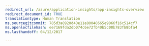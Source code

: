 ```yaml
---
redirect_url: /azure/application-insights/app-insights-overview
redirect_document_id: TRUE
translationtype: Human Translation
ms.sourcegitcommit: 785d3a8920d48e11e80048665e9866f16c514cf7
ms.openlocfilehash: ee7169fda2db074c6e72fb40b5c00b783fb8bfa4
ms.lasthandoff: 04/12/2017

---
```

